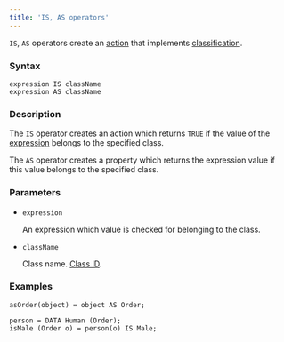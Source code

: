 ```yaml
---
title: 'IS, AS operators'
---
```


`IS`, `AS` operators create an [action](Properties.md) that implements [classification](Classification_IS_AS.md).

### Syntax

    expression IS className
    expression AS className

### Description

The `IS` operator creates an action which returns `TRUE` if the value of the [expression](Expression.md) belongs to the specified class.

The `AS` operator creates a property which returns the expression value if this value belongs to the specified class.

### Parameters

- `expression`

    An expression which value is checked for belonging to the class.

- `className`

    Class name. [Class ID](IDs.md#classid-broken).

### Examples 

```lsf
asOrder(object) = object AS Order;

person = DATA Human (Order);
isMale (Order o) = person(o) IS Male;
```
